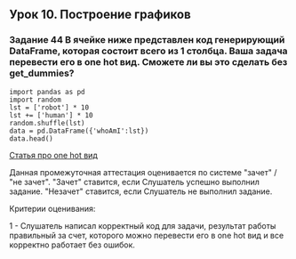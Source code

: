 ## Урок 10. Построение графиков

### **Задание 44 В ячейке ниже представлен код генерирующий DataFrame, которая состоит всего из 1 столбца. Ваша задача перевести его в one hot вид. Сможете ли вы это сделать без get_dummies?**
```
import pandas as pd
import random
lst = ['robot'] * 10
lst += ['human'] * 10
random.shuffle(lst)
data = pd.DataFrame({'whoAmI':lst})
data.head()
```

[Статья про one hot вид](https://colab.research.google.com/drive/1qKamnDiRmpRZkpiqWPkunBdAhmzhMcGz?usp=sharing)

Данная промежуточная аттестация оценивается по системе "зачет" / "не зачет".
"Зачет" ставится, если Слушатель успешно выполнил задание.
"Незачет" ставится, если Слушатель не выполнил задание.

Критерии оценивания:

1 - Слушатель написал корректный код для задачи, результат работы правильный за счет, которого можно перевести его в one hot вид и все корректно работает без ошибок.